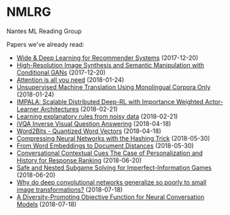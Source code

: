 # NMLRG
Nantes ML Reading Group

Papers we've already read:

- [Wide & Deep Learning for Recommender
  Systems](https://arxiv.org/pdf/1606.07792.pdf) (2017-12-20)
- [High-Resolution Image Synthesis and Semantic Manipulation with
  Conditional GANs](https://tcwang0509.github.io/pix2pixHD/)
  (2017-12-20)
- [Attention is all you need](https://arxiv.org/abs/1706.03762)
  (2018-01-24)
- [Unsupervised Machine Translation Using Monolingual Corpora
  Only](https://arxiv.org/abs/1711.00043) (2018-01-24)
- [IMPALA: Scalable Distributed Deep-RL with Importance Weighted
  Actor-Learner Architectures](https://arxiv.org/abs/1802.01561)
  (2018-02-21)
- [Learning explanatory rules from noisy
  data](http://www.jair.org/media/5714/live-5714-10391-jair.pdf)
  (2018-02-21)
- [iVQA Inverse Visual Question
  Answering](https://arxiv.org/abs/1710.03370) (2018-04-18)
- [Word2Bits - Quantized Word
  Vectors](https://arxiv.org/abs/1803.05651) (2018-04-18)
- [Compressing Neural Networks with the Hashing
  Trick](http://www.jmlr.org/proceedings/papers/v37/chenc15.pdf)
  (2018-05-30)
- [From Word Embeddings to Document
  Distances](http://www.jmlr.org/proceedings/papers/v37/kusnerb15.pdf)
  (2018-05-30)
- [Conversational Contextual Cues The Case of Personalization and
  History for Response Ranking](https://arxiv.org/abs/1606.00372)
  (2018-06-20)
- [Safe and Nested Subgame Solving for Imperfect-Information
  Games](http://papers.nips.cc/paper/6671-safe-and-nested-subgame-solving-for-imperfect-information-games)
  (2018-06-20)
- [Why do deep convolutional networks generalize so poorly to small
  image transformations?](https://arxiv.org/abs/1805.12177)
  (2018-07-18)
- [A Diversity-Promoting Objective Function for Neural Conversation
  Models](https://arxiv.org/abs/1510.03055) (2018-07-18)
